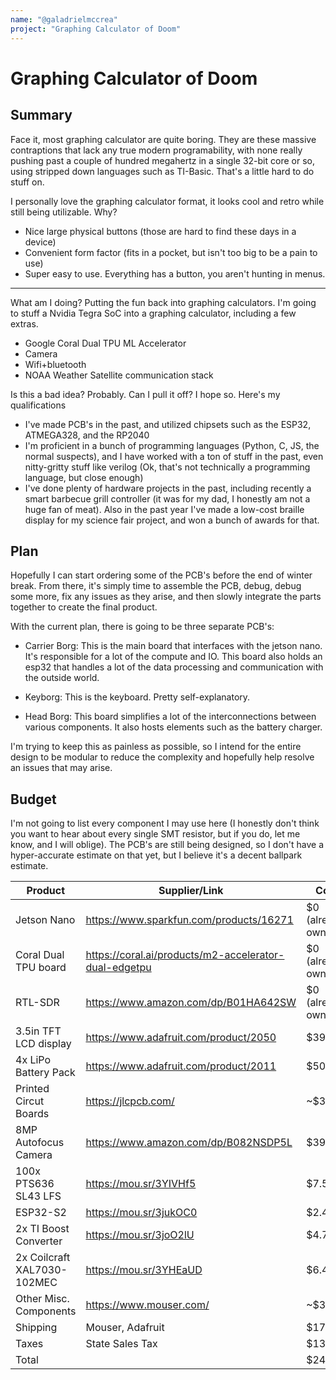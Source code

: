 ```yaml
---
name: "@galadrielmccrea"
project: "Graphing Calculator of Doom"
---
```


# Graphing Calculator of Doom

## Summary

Face it, most graphing calculator are quite boring. They are these massive contraptions that lack any true modern programability,
with none really pushing past a couple of hundred megahertz in a single 32-bit core or so, using stripped down languages
such as TI-Basic. That's a little hard to do stuff on.


I personally love the graphing calculator format, it looks cool and retro while still being utilizable. Why?
* Nice large physical buttons (those are hard to find these days in a device)
* Convenient form factor (fits in a pocket, but isn't too big to be a pain to use)
* Super easy to use. Everything has a button, you aren't hunting in menus.

***
What am I doing? Putting the fun back into graphing calculators. I'm going to stuff a Nvidia Tegra SoC into a graphing calculator, including a few extras.
* Google Coral Dual TPU ML Accelerator
* Camera
* Wifi+bluetooth
* NOAA Weather Satellite communication stack

Is this a bad idea? Probably. Can I pull it off? I hope so. Here's my qualifications
* I've made PCB's in the past, and utilized chipsets such as the ESP32, ATMEGA328, and the RP2040
* I'm proficient in a bunch of programming languages (Python, C, JS, the normal suspects), and I have worked with a ton of stuff in the past, even nitty-gritty
  stuff like verilog (Ok, that's not technically a programming language, but close enough)
* I've done plenty of hardware projects in the past, including recently a smart barbecue grill controller (it was for my dad, I
 honestly am not a huge fan of meat). Also in the past year I've made a low-cost braille display for my science fair project, and won a bunch of awards for that. 
## Plan

Hopefully I can start ordering some of the PCB's before the end of winter break. From there, it's simply time to 
assemble the PCB, debug, debug some more, fix any issues as they arise, and then slowly integrate the parts together to create
the final product.

With the current plan, there is going to be three separate PCB's:

* Carrier Borg: This is the main board that interfaces with the jetson nano. It's responsible for a lot of the compute and IO.
This board also holds an esp32 that handles a lot of the data processing and communication with the outside world.

* Keyborg: This is the keyboard. Pretty self-explanatory.

* Head Borg: This board simplifies a lot of the interconnections between various components. It also hosts elements such as
the battery charger.


I'm trying to keep this as painless as possible, so I intend for the entire design to be modular to reduce the complexity
and hopefully help resolve an issues that may arise. 
## Budget

I'm not going to list every component I may use here (I honestly don't think you want to hear about every single SMT resistor, but if you do, let me know, and I will oblige).
The PCB's are still being designed, so I don't have a hyper-accurate estimate on that yet, but I believe it's a decent ballpark estimate. 

| Product                     | Supplier/Link                                         | Cost             |
|-----------------------------|-------------------------------------------------------|------------------|
| Jetson Nano                 | https://www.sparkfun.com/products/16271               | $0 (already own) |
| Coral Dual TPU board        | https://coral.ai/products/m2-accelerator-dual-edgetpu | $0 (already own) |
| RTL-SDR                     | https://www.amazon.com/dp/B01HA642SW                  | $0 (already own) | 
| 3.5in TFT LCD display       | https://www.adafruit.com/product/2050                 | $39.95           |
| 4x LiPo Battery Pack        | https://www.adafruit.com/product/2011                 | $50.00           |
 | Printed Circut Boards       | https://jlcpcb.com/                                   | ~$30             |
| 8MP Autofocus Camera        | https://www.amazon.com/dp/B082NSDP5L                  | $39.94           |
| 100x PTS636 SL43 LFS        | https://mou.sr/3YIVHf5                                | $7.52            |
| ESP32-S2                    | https://mou.sr/3jukOC0                                | $2.40            |
| 2x TI Boost Converter       | https://mou.sr/3joO2lU                                | $4.70            ||
| 2x Coilcraft XAL7030-102MEC | https://mou.sr/3YHEaUD                                | $6.40            |
| Other Misc. Components      | https://www.mouser.com/                               | ~$30             |
| Shipping                    | Mouser, Adafruit                                      | $17.99           |
| Taxes                       | State Sales Tax                                       | $13.73           |
| Total                       |                                                       | $242.63          |
